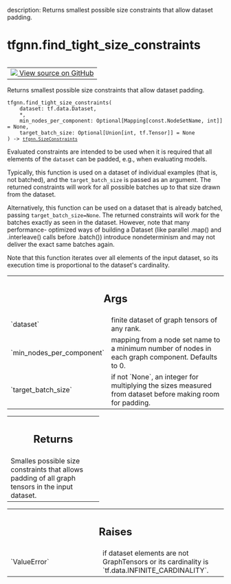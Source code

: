 description: Returns smallest possible size constraints that allow dataset padding.

<div itemscope itemtype="http://developers.google.com/ReferenceObject">
<meta itemprop="name" content="tfgnn.find_tight_size_constraints" />
<meta itemprop="path" content="Stable" />
</div>

# tfgnn.find_tight_size_constraints

<!-- Insert buttons and diff -->

<table class="tfo-notebook-buttons tfo-api nocontent" align="left">
<td>
  <a target="_blank" href="https://github.com/tensorflow/gnn/tree/master/tensorflow_gnn/graph/batching_utils.py#L172-L236">
    <img src="https://www.tensorflow.org/images/GitHub-Mark-32px.png" />
    View source on GitHub
  </a>
</td>
</table>



Returns smallest possible size constraints that allow dataset padding.

<pre class="devsite-click-to-copy prettyprint lang-py tfo-signature-link">
<code>tfgnn.find_tight_size_constraints(
    dataset: tf.data.Dataset,
    *,
    min_nodes_per_component: Optional[Mapping[const.NodeSetName, int]] = None,
    target_batch_size: Optional[Union[int, tf.Tensor]] = None
) -> <a href="../tfgnn/SizeConstraints.md"><code>tfgnn.SizeConstraints</code></a>
</code></pre>



<!-- Placeholder for "Used in" -->

Evaluated constraints are intended to be used when it is required that all
elements of the `dataset` can be padded, e.g., when evaluating models.

Typically, this function is used on a dataset of individual examples (that is,
not batched), and the `target_batch_size` is passed as an argument. The
returned constraints will work for all possible batches up to that size drawn
from the dataset.

Alternatively, this function can be used on a dataset that is already batched,
passing `target_batch_size=None`. The returned constraints will work for the
batches exactly as seen in the dataset. However, note that many performance-
optimized ways of building a Dataset (like parallel .map() and .interleave()
calls before .batch()) introduce nondeterminism and may not deliver the exact
same batches again.

Note that this function iterates over all elements of the input dataset, so
its execution time is proportional to the dataset's cardinality.

<!-- Tabular view -->
 <table class="responsive fixed orange">
<colgroup><col width="214px"><col></colgroup>
<tr><th colspan="2"><h2 class="add-link">Args</h2></th></tr>

<tr>
<td>
`dataset`
</td>
<td>
finite dataset of graph tensors of any rank.
</td>
</tr><tr>
<td>
`min_nodes_per_component`
</td>
<td>
mapping from a node set name to a minimum number of
nodes in each graph component. Defaults to 0.
</td>
</tr><tr>
<td>
`target_batch_size`
</td>
<td>
if not `None`, an integer for multiplying the sizes
measured from dataset before making room for padding.
</td>
</tr>
</table>



<!-- Tabular view -->
 <table class="responsive fixed orange">
<colgroup><col width="214px"><col></colgroup>
<tr><th colspan="2"><h2 class="add-link">Returns</h2></th></tr>
<tr class="alt">
<td colspan="2">
Smalles possible size constraints that allows padding of all graph tensors
in the input dataset.
</td>
</tr>

</table>



<!-- Tabular view -->
 <table class="responsive fixed orange">
<colgroup><col width="214px"><col></colgroup>
<tr><th colspan="2"><h2 class="add-link">Raises</h2></th></tr>

<tr>
<td>
`ValueError`
</td>
<td>
if dataset elements are not GraphTensors or its cardinality
is `tf.data.INFINITE_CARDINALITY`.
</td>
</tr>
</table>

